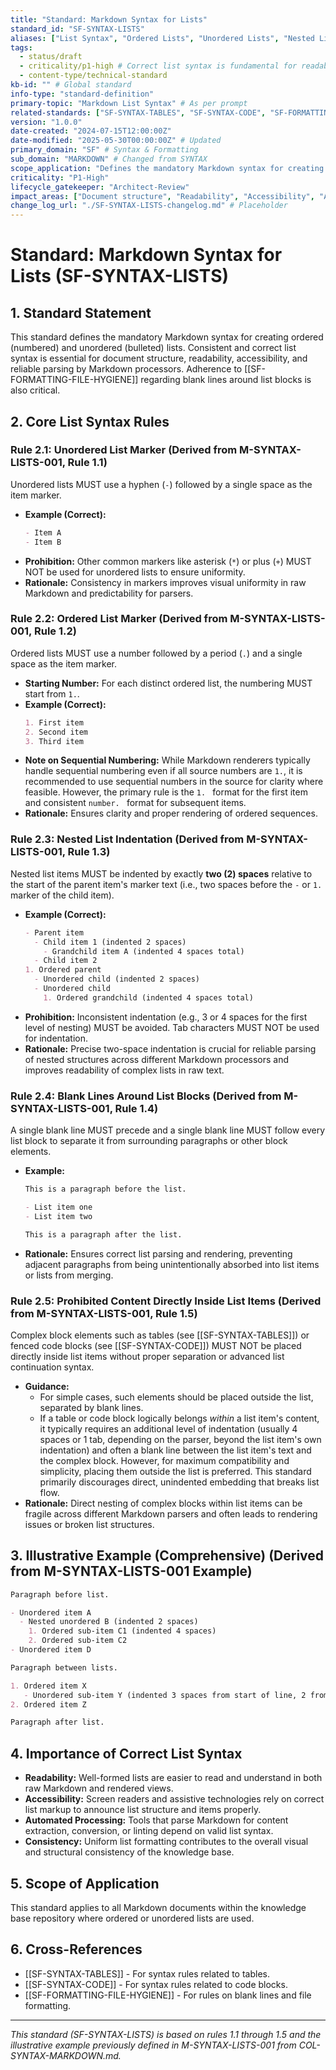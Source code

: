 ```yaml
---
title: "Standard: Markdown Syntax for Lists"
standard_id: "SF-SYNTAX-LISTS"
aliases: ["List Syntax", "Ordered Lists", "Unordered Lists", "Nested Lists"]
tags:
  - status/draft
  - criticality/p1-high # Correct list syntax is fundamental for readability
  - content-type/technical-standard
kb-id: "" # Global standard
info-type: "standard-definition"
primary-topic: "Markdown List Syntax" # As per prompt
related-standards: ["SF-SYNTAX-TABLES", "SF-SYNTAX-CODE", "SF-FORMATTING-FILE-HYGIENE"]
version: "1.0.0"
date-created: "2024-07-15T12:00:00Z"
date-modified: "2025-05-30T00:00:00Z" # Updated
primary_domain: "SF" # Syntax & Formatting
sub_domain: "MARKDOWN" # Changed from SYNTAX
scope_application: "Defines the mandatory Markdown syntax for creating ordered (numbered) and unordered (bulleted) lists, including rules for nesting and interaction with other block elements."
criticality: "P1-High"
lifecycle_gatekeeper: "Architect-Review"
impact_areas: ["Document structure", "Readability", "Accessibility", "Automated parsing", "Authoring consistency"]
change_log_url: "./SF-SYNTAX-LISTS-changelog.md" # Placeholder
---
```


# Standard: Markdown Syntax for Lists (SF-SYNTAX-LISTS)

## 1. Standard Statement

This standard defines the mandatory Markdown syntax for creating ordered (numbered) and unordered (bulleted) lists. Consistent and correct list syntax is essential for document structure, readability, accessibility, and reliable parsing by Markdown processors. Adherence to [[SF-FORMATTING-FILE-HYGIENE]] regarding blank lines around list blocks is also critical.

## 2. Core List Syntax Rules

### Rule 2.1: Unordered List Marker (Derived from M-SYNTAX-LISTS-001, Rule 1.1)
Unordered lists MUST use a hyphen (`-`) followed by a single space as the item marker.
*   **Example (Correct):**
    ```markdown
    - Item A
    - Item B
    ```
*   **Prohibition:** Other common markers like asterisk (`*`) or plus (`+`) MUST NOT be used for unordered lists to ensure uniformity.
*   **Rationale:** Consistency in markers improves visual uniformity in raw Markdown and predictability for parsers.

### Rule 2.2: Ordered List Marker (Derived from M-SYNTAX-LISTS-001, Rule 1.2)
Ordered lists MUST use a number followed by a period (`.`) and a single space as the item marker.
*   **Starting Number:** For each distinct ordered list, the numbering MUST start from `1.`.
*   **Example (Correct):**
    ```markdown
    1. First item
    2. Second item
    3. Third item
    ```
*   **Note on Sequential Numbering:** While Markdown renderers typically handle sequential numbering even if all source numbers are `1.`, it is recommended to use sequential numbers in the source for clarity where feasible. However, the primary rule is the `1. ` format for the first item and consistent `number. ` format for subsequent items.
*   **Rationale:** Ensures clarity and proper rendering of ordered sequences.

### Rule 2.3: Nested List Indentation (Derived from M-SYNTAX-LISTS-001, Rule 1.3)
Nested list items MUST be indented by exactly **two (2) spaces** relative to the start of the parent item's marker text (i.e., two spaces before the `-` or `1. ` marker of the child item).
*   **Example (Correct):**
    ```markdown
    - Parent item
      - Child item 1 (indented 2 spaces)
        - Grandchild item A (indented 4 spaces total)
      - Child item 2
    1. Ordered parent
      - Unordered child (indented 2 spaces)
      - Unordered child
        1. Ordered grandchild (indented 4 spaces total)
    ```
*   **Prohibition:** Inconsistent indentation (e.g., 3 or 4 spaces for the first level of nesting) MUST be avoided. Tab characters MUST NOT be used for indentation.
*   **Rationale:** Precise two-space indentation is crucial for reliable parsing of nested structures across different Markdown processors and improves readability of complex lists in raw text.

### Rule 2.4: Blank Lines Around List Blocks (Derived from M-SYNTAX-LISTS-001, Rule 1.4)
A single blank line MUST precede and a single blank line MUST follow every list block to separate it from surrounding paragraphs or other block elements.
*   **Example:**
    ```markdown
    This is a paragraph before the list.

    - List item one
    - List item two

    This is a paragraph after the list.
    ```
*   **Rationale:** Ensures correct list parsing and rendering, preventing adjacent paragraphs from being unintentionally absorbed into list items or lists from merging.

### Rule 2.5: Prohibited Content Directly Inside List Items (Derived from M-SYNTAX-LISTS-001, Rule 1.5)
Complex block elements such as tables (see [[SF-SYNTAX-TABLES]]) or fenced code blocks (see [[SF-SYNTAX-CODE]]) MUST NOT be placed directly inside list items without proper separation or advanced list continuation syntax.
*   **Guidance:**
    *   For simple cases, such elements should be placed outside the list, separated by blank lines.
    *   If a table or code block logically belongs *within* a list item's content, it typically requires an additional level of indentation (usually 4 spaces or 1 tab, depending on the parser, beyond the list item's own indentation) and often a blank line between the list item's text and the complex block. However, for maximum compatibility and simplicity, placing them outside the list is preferred. This standard primarily discourages direct, unindented embedding that breaks list flow.
*   **Rationale:** Direct nesting of complex blocks within list items can be fragile across different Markdown parsers and often leads to rendering issues or broken list structures.

## 3. Illustrative Example (Comprehensive) (Derived from M-SYNTAX-LISTS-001 Example)

```markdown
Paragraph before list.

- Unordered item A
  - Nested unordered B (indented 2 spaces)
    1. Ordered sub-item C1 (indented 4 spaces)
    2. Ordered sub-item C2
- Unordered item D

Paragraph between lists.

1. Ordered item X
   - Unordered sub-item Y (indented 3 spaces from start of line, 2 from parent '1.')
2. Ordered item Z

Paragraph after list.
```

## 4. Importance of Correct List Syntax

*   **Readability:** Well-formed lists are easier to read and understand in both raw Markdown and rendered views.
*   **Accessibility:** Screen readers and assistive technologies rely on correct list markup to announce list structure and items properly.
*   **Automated Processing:** Tools that parse Markdown for content extraction, conversion, or linting depend on valid list syntax.
*   **Consistency:** Uniform list formatting contributes to the overall visual and structural consistency of the knowledge base.

## 5. Scope of Application

This standard applies to all Markdown documents within the knowledge base repository where ordered or unordered lists are used.

## 6. Cross-References
- [[SF-SYNTAX-TABLES]] - For syntax rules related to tables.
- [[SF-SYNTAX-CODE]] - For syntax rules related to code blocks.
- [[SF-FORMATTING-FILE-HYGIENE]] - For rules on blank lines and file formatting.

---
*This standard (SF-SYNTAX-LISTS) is based on rules 1.1 through 1.5 and the illustrative example previously defined in M-SYNTAX-LISTS-001 from COL-SYNTAX-MARKDOWN.md.*
```
